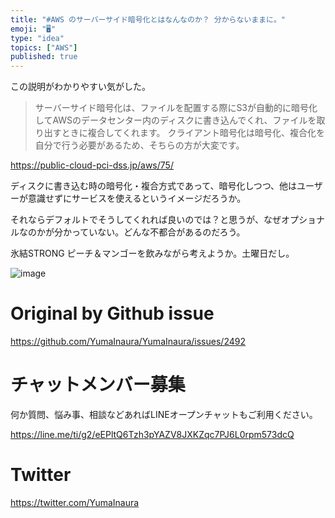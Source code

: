 ```yaml
---
title: "#AWS のサーバーサイド暗号化とはなんなのか？ 分からないままに。"
emoji: "🖥"
type: "idea"
topics: ["AWS"]
published: true
---
```


この説明がわかりやすい気がした。

>サーバーサイド暗号化は、ファイルを配置する際にS3が自動的に暗号化してAWSのデータセンター内のディスクに書き込んでくれ、ファイルを取り出すときに複合してくれます。
>クライアント暗号化は暗号化、複合化を自分で行う必要があるため、そちらの方が大変です。

https://public-cloud-pci-dss.jp/aws/75/

ディスクに書き込む時の暗号化・複合方式であって、暗号化しつつ、他はユーザーが意識せずにサービスを使えるというイメージだろうか。

それならデフォルトでそうしてくれれば良いのでは？と思うが、なぜオプショナルなのかが分かっていない。どんな不都合があるのだろう。

氷結STRONG ピーチ＆マンゴーを飲みながら考えようか。土曜日だし。

![image](https://user-images.githubusercontent.com/13635059/65365895-9239b900-dc58-11e9-9e16-5f776a7b7cc4.png)



# Original by Github issue

https://github.com/YumaInaura/YumaInaura/issues/2492








<!-- Update From Qiita API -->

# チャットメンバー募集


何か質問、悩み事、相談などあればLINEオープンチャットもご利用ください。

https://line.me/ti/g2/eEPltQ6Tzh3pYAZV8JXKZqc7PJ6L0rpm573dcQ





# Twitter


https://twitter.com/YumaInaura


<!-- Update From Qiita API -->


